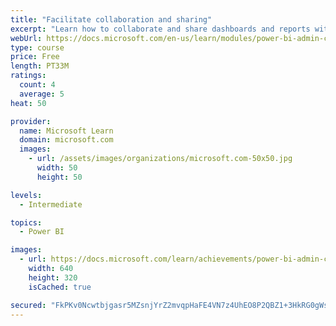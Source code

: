 ```yaml
---
title: "Facilitate collaboration and sharing"
excerpt: "Learn how to collaborate and share dashboards and reports with coworkers."
webUrl: https://docs.microsoft.com/en-us/learn/modules/power-bi-admin-collaboration/
type: course
price: Free
length: PT33M
ratings:
  count: 4
  average: 5
heat: 50

provider:
  name: Microsoft Learn
  domain: microsoft.com
  images:
    - url: /assets/images/organizations/microsoft.com-50x50.jpg
      width: 50
      height: 50

levels:
  - Intermediate

topics:
  - Power BI

images:
  - url: https://docs.microsoft.com/learn/achievements/power-bi-admin-collaboration-social.png
    width: 640
    height: 320
    isCached: true

secured: "FkPKv0Ncwtbjgasr5MZsnjYrZ2mvqpHaFE4VN7z4UhEO8P2QBZ1+3HkRG0gWsHhjkcT1cnZY+ws7lHkD42km8QJWGfmtrmGlr4FZIOIuz0MEYBCqXWPbIV8d5QM38OPuVS2hB0pgl1MnjsZvcwSHCuf18N1oNACFKUUt/bOKxloY/vmjuxyw2xywNZ7Xpken0qo4+3X6dhC7vFSRC+dlftzD0Upfdn75CxQMuWlMMifVZUnWOHn5v/07E15aUQU+1RQVbdL0Szs41MTKuN1cV9zG07H4O1ASF4AQ0vBwIUYeUgwGtRUlgVO3BltzveVPH6szbI6BHuezpKC/UzdE7dayIli8RjXAbLOePkEt9HFvmlfNakf1bqTL5bYFkvQl37Rw6xaTLnRXJMb1KEAzqHm8Uil1/eFI+ucM84o6/x8=;sQpyR/v/KXn0WOK+LgYcOw=="
---
```


